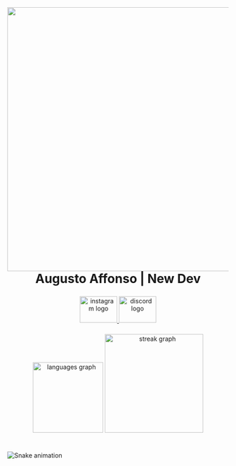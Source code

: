 <img align="left" height="600" src="https://i.imgflip.com/8x9bfl.gif"  />

###

<h1 align="center">Augusto Affonso | New Dev</h1>

###

<div align="center">
  <a href="https://www.instagram.com/yatsh._/" target="_blank">
    <img src="https://raw.githubusercontent.com/maurodesouza/profile-readme-generator/master/src/assets/icons/social/instagram/default.svg" width="85" height="60" alt="instagram logo"  />
  </a>
  <a href="discordapp.com/users/278180832118833152" target="_blank">
    <img src="https://raw.githubusercontent.com/maurodesouza/profile-readme-generator/master/src/assets/icons/social/discord/default.svg" width="85" height="60" alt="discord logo"  />
  </a>
</div>

###

<div align="center">
  <img src="https://github-readme-stats.vercel.app/api/top-langs?username=Yatsh1&locale=en&hide_title=false&layout=compact&card_width=320&langs_count=6&theme=react&hide_border=false&order=2" height="160" alt="languages graph"  />
  <img src="https://streak-stats.demolab.com?user=Yatsh1&locale=en&mode=daily&theme=react&hide_border=false&border_radius=5&order=3" height="224" alt="streak graph"  />
</div>

###

<br clear="both">

<img src="https://raw.githubusercontent.com/Yatsh1/Yatsh1/output/snake.svg" alt="Snake animation" />

###

